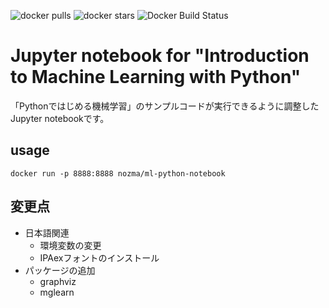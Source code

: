 ![docker pulls](https://img.shields.io/docker/pulls/nozma/ml-python-notebook.svg) ![docker stars](https://img.shields.io/docker/stars/nozma/ml-python-notebook.svg) ![Docker Build Status](https://img.shields.io/docker/build/nozma/ml-python-notebook.svg)

# Jupyter notebook for "Introduction to Machine Learning with Python"

「Pythonではじめる機械学習」のサンプルコードが実行できるように調整したJupyter notebookです。

## usage

`docker run -p 8888:8888 nozma/ml-python-notebook`

## 変更点

- 日本語関連
    - 環境変数の変更
    - IPAexフォントのインストール
- パッケージの追加
    - graphviz
    - mglearn

